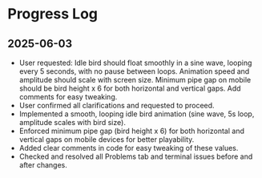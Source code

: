 # Progress Log

## 2025-06-03
- User requested: Idle bird should float smoothly in a sine wave, looping every 5 seconds, with no pause between loops. Animation speed and amplitude should scale with screen size. Minimum pipe gap on mobile should be bird height x 6 for both horizontal and vertical gaps. Add comments for easy tweaking.
- User confirmed all clarifications and requested to proceed.
- Implemented a smooth, looping idle bird animation (sine wave, 5s loop, amplitude scales with bird size).
- Enforced minimum pipe gap (bird height x 6) for both horizontal and vertical gaps on mobile devices for better playability.
- Added clear comments in code for easy tweaking of these values.
- Checked and resolved all Problems tab and terminal issues before and after changes. 